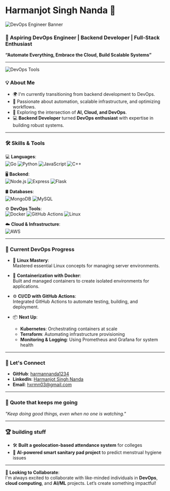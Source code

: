 # Harmanjot Singh Nanda 🚀

![DevOps Engineer Banner](https://user-images.githubusercontent.com/abc1234/devops-banner.png)

### 🌱 **Aspiring DevOps Engineer | Backend Developer | Full-Stack Enthusiast**  
**“Automate Everything, Embrace the Cloud, Build Scalable Systems”**

---

![DevOps Tools](https://user-images.githubusercontent.com/abc1234/devops-tools.png)

### 💡 **About Me**
- 🌍 I'm currently transitioning from backend development to DevOps.
- 🎯 Passionate about automation, scalable infrastructure, and optimizing workflows.
- 🤖 Exploring the intersection of **AI, Cloud, and DevOps**.
- 💻 **Backend Developer** turned **DevOps enthusiast** with expertise in building robust systems.
  
---

### 🛠️ **Skills & Tools**  
💻 **Languages**:  
![Go](https://img.shields.io/badge/Go-00ADD8?style=flat-square&logo=go&logoColor=white) 
![Python](https://img.shields.io/badge/Python-3776AB?style=flat-square&logo=python&logoColor=white) 
![JavaScript](https://img.shields.io/badge/JavaScript-F7DF1E?style=flat-square&logo=javascript&logoColor=black) 
![C++](https://img.shields.io/badge/C++-00599C?style=flat-square&logo=c%2B%2B&logoColor=white)  

🖥️ **Backend**:  
![Node.js](https://img.shields.io/badge/Node.js-339933?style=flat-square&logo=nodedotjs&logoColor=white) 
![Express](https://img.shields.io/badge/Express-000000?style=flat-square&logo=express&logoColor=white) 
![Flask](https://img.shields.io/badge/Flask-000000?style=flat-square&logo=flask&logoColor=white)


🛢️ **Databases**:  
![MongoDB](https://img.shields.io/badge/MongoDB-4EA94B?style=flat-square&logo=mongodb&logoColor=white) 
![MySQL](https://img.shields.io/badge/MySQL-4479A1?style=flat-square&logo=mysql&logoColor=white)  

⚙️ **DevOps Tools**:  
![Docker](https://img.shields.io/badge/Docker-2496ED?style=flat-square&logo=docker&logoColor=white) 
![GitHub Actions](https://img.shields.io/badge/GitHub_Actions-2088FF?style=flat-square&logo=github-actions&logoColor=white) 
![Linux](https://img.shields.io/badge/Linux-FCC624?style=flat-square&logo=linux&logoColor=black)  

☁️ **Cloud & Infrastructure**:  
![AWS](https://img.shields.io/badge/Amazon_AWS-232F3E?style=flat-square&logo=amazon-aws&logoColor=white) 

---

### 🚧 **Current DevOps Progress**
- 🐧 **Linux Mastery**:  
  Mastered essential Linux concepts for managing server environments.
  
- 🐳 **Containerization with Docker**:  
  Built and managed containers to create isolated environments for applications.

- ⚙️ **CI/CD with GitHub Actions**:  
  Integrated GitHub Actions to automate testing, building, and deployment.

- 📦 **Next Up**:  
  - **Kubernetes**: Orchestrating containers at scale  
  - **Terraform**: Automating infrastructure provisioning  
  - **Monitoring & Logging**: Using Prometheus and Grafana for system health

---


### 🤝 **Let's Connect**
- **GitHub**: [harmannanda1234](https://github.com/harmannanda1234)
- **LinkedIn**: [Harmanjot Singh Nanda](https://www.linkedin.com/in/harmanjot-singh-nanda-2b2138256/)
- **Email**: hxrmn03@gmail.com

---

### 💬 **Quote that keeps me going**  
_"Keep doing good things, even when no one is watching."_

---

### 🏆 **building stuff**
- 🛠️ **Built a geolocation-based attendance system** for colleges  
- 📱 **AI-powered smart sanitary pad project** to predict menstrual hygiene issues

---

👀 **Looking to Collaborate**:  
I'm always excited to collaborate with like-minded individuals in **DevOps**, **cloud computing**, and **AI/ML** projects. Let’s create something impactful!
